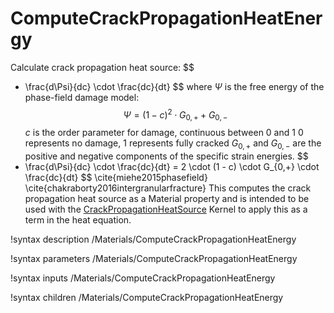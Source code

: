# ComputeCrackPropagationHeatEnergy

Calculate crack propagation heat source:
$$
- \frac{d\Psi}{dc} \cdot \frac{dc}{dt}
$$
where $\Psi$ is the free energy of the phase-field damage model:
$$
\Psi = (1 - c)^2 \cdot G_{0,+} + G_{0,-}
$$
$c$ is the order parameter for damage, continuous between 0 and 1
0 represents no damage, 1 represents fully cracked
$G_{0,+}$ and $G_{0,-}$ are the positive and negative components
of the specific strain energies.
$$
- \frac{d\Psi}{dc} \cdot \frac{dc}{dt} = 2 \cdot (1 - c) \cdot G_{0,+} \cdot \frac{dc}{dt}
$$
\cite{miehe2015phasefield}
\cite{chakraborty2016intergranularfracture}
This computes the crack propagation heat source as a Material property
and is intended to be used with the
[CrackPropagationHeatSource](/Kernels/heat_conduction/CrackPropagationHeatSource.md)
Kernel to apply this as a term in the heat equation.

!syntax description /Materials/ComputeCrackPropagationHeatEnergy

!syntax parameters /Materials/ComputeCrackPropagationHeatEnergy

!syntax inputs /Materials/ComputeCrackPropagationHeatEnergy

!syntax children /Materials/ComputeCrackPropagationHeatEnergy

